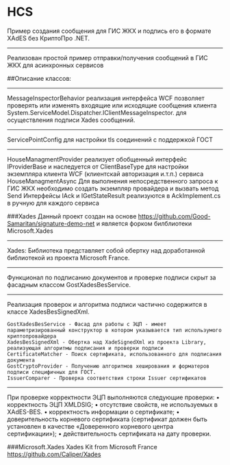 # HCS
Пример создания сообщения для ГИС ЖКХ и подпись его в формате  XAdES без КриптоПро .NET.
***
Реализован простой пример отправки/получения сообщений в ГИС ЖКХ для асинхронных сервисов

##Описание классов:
***
MessageInspectorBehavior реализация интерфейса WCF позволяет проверять или изменять входящие или исходящие сообщения клиента System.ServiceModel.Dispatcher.IClientMessageInspector.
для осуществления подписи Xades сообщений.
***
ServicePointConfig для настройки tls соединений с поддержкой ГОСТ 
***
HouseManagmentProvider реализует обобщенный интерфейс IProviderBase и наследуется от ClientBaseType для настройки экземпляра клиента WCF (клиентскай авторизация и.т.п.) сервиса HouseManagmentAsync
Для выполнения непосредственного запроса к ГИС ЖКХ необходимо создать экземпляр провайдера и вызвать метод Send
Интерфейсы IAck и IGetStateResult реализуются в AckImplement.cs в ручную для каждого сервиса

###Xades
Данный проект создан на основе https://github.com/Good-Samaritan/signature-demo-net и является форком билблиотеки Microsoft.Xades 
***
Xades: Библиотека представляет собой обертку над доработанной библиотекой из проекта Microsoft France.
***
Функционал по подписанию документов и проверке подписи скрыт за фасадным классом GostXadesBesService. 
***
Реализация проверок и алгоритма подписи частично содержится в классе XadesBesSignedXml. 
```
GostXadesBesService - Фасад для работы с ЭЦП - имеет параметризированный конструктор в котором указывается тип использумого криптопровайдера
XadesBesSignedXml - Обертка над XadeSignedXml из проекта Library, реализующая алгоритмы подписания и проверки подписи
CertificateMatcher - Поиск сертификата, использованного для подписания документа
GostCryptoProvider - Получению алгоритмов хеширования и форматеров подписи специфичных для ГОСТ.
IssuerComparer - Проверка соответствия строки Issuer сертификатов
```
***
При проверке корректности ЭЦП выполняются следующие проверки:
•	корректность ЭЦП XMLDSIG;
•	отсутствие свойств, не используемых в XAdES-BES.
•	корректность информации о сертификате;
•	доверительность корневого сертификата (сертификат должен быть установлен в качестве «Доверенного корневого центра сертификации»);
•	действительность сертификата на дату проверки.

###Microsoft.Xades
Xades Kit from Microsoft France https://github.com/Caliper/Xades


